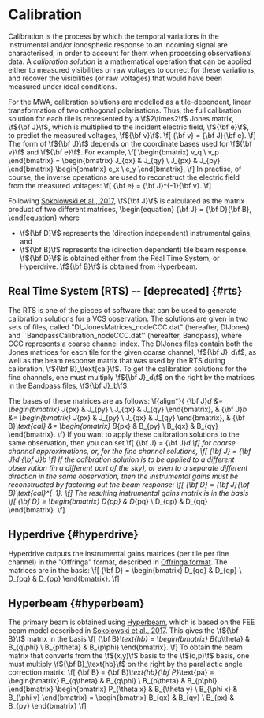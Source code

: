 # Calibration

Calibration is the process by which the temporal variations in the instrumental and/or ionospheric response to an incoming signal are characterised, in order to account for them when processing observational data.
A *calibration solution* is a mathematical operation that can be applied either to measured visibilities or raw voltages to correct for these variations, and recover the visibilities (or raw voltages) that would have been measured under ideal conditions.

For the MWA, calibration solutions are modelled as a tile-dependent, linear transformation of two orthogonal polarisations.
Thus, the full calibration solution for each tile is represented by a \f$2\times2\f$ Jones matrix, \f${\bf J}\f$, which is multiplied to the incident electric field, \f${\bf e}\f$, to predict the measured voltages, \f${\bf v}\f$.
\f[
    {\bf v} = {\bf J}{\bf e}.
\f]
The form of \f${\bf J}\f$ depends on the coordinate bases used for \f${\bf v}\f$ and \f${\bf e}\f$.
For example,
\f[
    \begin{bmatrix} v_q \\ v_p \end{bmatrix}
        = \begin{bmatrix}
            J_{qx} & J_{qy} \\
            J_{px} & J_{py}
        \end{bmatrix}
        \begin{bmatrix} e_x \\ e_y \end{bmatrix},
\f]
In practise, of course, the inverse operations are used to reconstruct the electric field from the measured voltages:
\f[
    {\bf e} = {\bf J}^{-1}{\bf v}.
\f]

Following [Sokolowski et al., 2017](https://www.cambridge.org/core/journals/publications-of-the-astronomical-society-of-australia/article/calibration-and-stokes-imaging-with-full-embedded-element-primary-beam-model-for-the-murchison-widefield-array/FBA84B9EB94000BD6258A8F75840C476#), \f${\bf J}\f$ is calculated as the matrix product of two different matrices,
\begin{equation}
    {\bf J} = {\bf D}{\bf B},
\end{equation}
where
 - \f${\bf D}\f$ represents the (direction independent) instrumental gains, and
 - \f${\bf B}\f$ represents the (direction dependent) tile beam response.
\f${\bf D}\f$ is obtained either from the Real Time System, or Hyperdrive.
\f${\bf B}\f$ is obtained from Hyperbeam.

## Real Time System (RTS) -- [deprecated] {#rts}

The RTS is one of the pieces of software that can be used to generate calibration solutions for a VCS observation.
The solutions are given in two sets of files, called "DI_JonesMatrices_nodeCCC.dat" (hereafter, DIJones) and ``BandpassCalibration_nodeCCC.dat'' (hereafter, Bandpass), where CCC represents a coarse channel index.
The DIJones files contain both the Jones matrices for each tile for the given coarse channel, \f${\bf J}_d\f$, as well as the beam response matrix that was used by the RTS during calibration, \f${\bf B}_\text{cal}\f$.
To get the calibration solutions for the fine channels, one must multiply \f${\bf J}_d\f$ on the right by the matrices in the Bandpass files, \f${\bf J}_b\f$.

The bases of these matrices are as follows:
\f{align*}{
    {\bf J}_d &= \begin{bmatrix} J_{px} & J_{py} \\ J_{qx} & J_{qy} \end{bmatrix}, &
    {\bf J}_b &= \begin{bmatrix} J_{px} & J_{py} \\ J_{qx} & J_{qy} \end{bmatrix}, &
    {\bf B}_\text{cal} &= \begin{bmatrix} B_{px} & B_{py} \\ B_{qx} & B_{qy} \end{bmatrix}.
\f}
If you want to apply these calibration solutions to the same observation, then you can set
\f[
    {\bf J} = {\bf J}_d
\f]
for coarse channel approximations, or, for the fine channel solutions,
\f[
    {\bf J} = {\bf J}_d {\bf J}_b
\f]
If the calibration solution is to be applied to a different observation (in a different part of the sky), or even to a separate different direction in the same observation, then the instrumental gains must be reconstructed by factoring out the beam response:
\f[
    {\bf D} = {\bf J}{\bf B}_\text{cal}^{-1}.
\f]
The resulting instrumental gains matrix is in the basis
\f[
    {\bf D} = \begin{bmatrix} D_{pp} & D_{pq} \\ D_{qp} & D_{qq} \end{bmatrix}.
\f]

## Hyperdrive {#hyperdrive}

Hyperdrive outputs the instrumental gains matrices (per tile per fine channel) in the "Offringa" format, described in [Offringa format](#offringa).
The matrices are in the basis:
\f[
    {\bf D} = \begin{bmatrix}
        D_{qq} & D_{qp} \\
        D_{pq} & D_{pp}
    \end{bmatrix}.
\f]

## Hyperbeam {#hyperbeam}

The primary beam is obtained using [Hyperbeam](https://github.com/MWATelescope/mwa_hyperbeam), which is based on the FEE beam model described in [Sokolowski et al., 2017](https://www.cambridge.org/core/journals/publications-of-the-astronomical-society-of-australia/article/calibration-and-stokes-imaging-with-full-embedded-element-primary-beam-model-for-the-murchison-widefield-array/FBA84B9EB94000BD6258A8F75840C476#).
This gives the \f${\bf B}\f$ matrix in the basis
\f[
    {\bf B}_\text{hb} = \begin{bmatrix} B_{q\theta} & B_{q\phi} \\ B_{p\theta} & B_{p\phi} \end{bmatrix}.
\f]
To obtain the beam matrix that converts from the \f$(x,y)\f$ basis to the \f$(q,p)\f$ basis, one must multiply \f${\bf B}_\text{hb}\f$ on the right by the parallactic angle correction matrix:
\f[
    {\bf B} = {\bf B}_\text{hb}{\bf P}_\text{pa}
            = \begin{bmatrix} B_{q\theta} & B_{q\phi} \\ B_{p\theta} & B_{p\phi} \end{bmatrix}
              \begin{bmatrix} P_{\theta x} & B_{\theta y} \\ B_{\phi x} & B_{\phi y} \end{bmatrix}
            = \begin{bmatrix} B_{qx} & B_{qy} \\ B_{px} & B_{py} \end{bmatrix}
\f]

